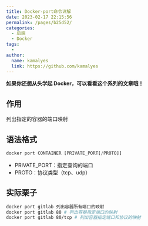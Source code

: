 ```yaml
---
title: Docker-port命令详解
date: 2023-02-17 22:15:56
permalink: /pages/b25d52/
categories:
  - 后端
  - Docker
tags:
  - 
author: 
  name: kamalyes
  link: https://github.com/kamalyes
---
```

**如果你还想从头学起 Docker，可以看看这个系列的文章哦！**

## 作用
列出指定的容器的端口映射

## 语法格式
```python
docker port CONTAINER [PRIVATE_PORT[/PROTO]]
```

- PRIVATE_PORT：指定查询的端口
- PROTO：协议类型（tcp、udp）

## 实际栗子
```bash
docker port gitlab 列出容器所有端口的映射
docker port gitlab 80 # 列出容器指定端口的映射
docker port gitlab 80/tcp # 列出容器指定端口和协议的映射
```
